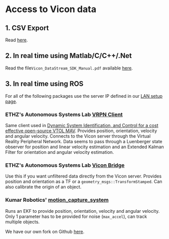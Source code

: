 # Access to Vicon data

## 1. CSV Export

Read [here](https://docs.vicon.com/display/Tracker34/Tracker+3.2+new+features+and+functions).

## 2. In real time using Matlab/C/C++/.Net

Read the file`Vicon_DataStream_SDK_Manual.pdf` available [here](https://docs.vicon.com/spaces/viewspace.action?key=DSSDK111).

## 3. In real time using ROS

For all of the following packages use the server IP defined in our [LAN setup page](/Equipment/Networking/LAN.html).

### ETHZ's Autonomous Systems Lab [VRPN Client](https://github.com/ethz-asl/ros_vrpn_client)

Same client used in [Dynamic System Identification, and Control for a cost effective open-source VTOL MAV](https://arxiv.org/pdf/1701.08623.pdf). Provides position, orientation, velocity and angular velocity. Connects to the Vicon server through the Virtual Reality Peripheral Network. Data seems to pass through a Luenberger state observer for position and linear velocity estimation and an Extended Kalman Filter for orientation and angular velocity estimation.

### ETHZ's Autonomous Systems Lab [Vicon Bridge](https://github.com/ethz-asl/vicon_bridge)

Use this if you want unfiltered data directly from the Vicon server. Provides position and orientation as a TF or a `geometry_msgs::TransformStamped`. Can also calibrate the origin of an object.

### Kumar Robotics' [motion\_capture\_system](https://github.com/KumarRobotics/motion_capture_system)

Runs an EKF to provide position, orientation, velocity and angular velocity. Only 1 parameter has to be provided for noise \(`max_accel`\), can track multiple objects.

We have our own fork on Github [here](https://github.com/MRASL/motion_capture_system).

## 

